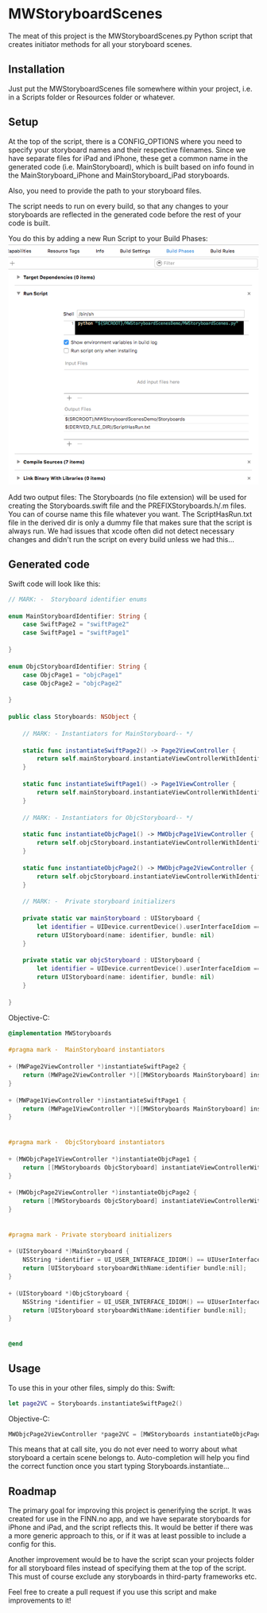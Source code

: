 # MWStoryboardScenes

The meat of this project is the MWStoryboardScenes.py Python script that creates initiator methods for all your storyboard scenes.

## Installation

Just put the MWStoryboardScenes file somewhere within your project, i.e. in a Scripts folder or Resources folder or whatever.

## Setup

At the top of the script, there is a CONFIG_OPTIONS where you need to specify your storyboard names and their respective filenames. 
Since we have separate files for iPad and iPhone, these get a common name in the generated code (i.e. MainStoryboard), which is built based on info found in the MainStoryboard_iPhone and MainStoryboard_iPad storyboards.

Also, you need to provide the path to your storyboard files.

The script needs to run on every build, so that any changes to your storyboards are reflected in the generated code before the rest of your code is built. 

You do this by adding a new Run Script to your Build Phases:
![Build Phases screenshot](docs/run-script.png) 

Add two output files: 
The Storyboards (no file extension) will be used for creating the Storyboards.swift file and the PREFIXStoryboards.h/.m files. You can of course name this file whatever you want.
The ScriptHasRun.txt file in the derived dir is only a dummy file that makes sure that the script is always run. We had issues that xcode often did not detect necessary changes and didn't run the script on every build unless we had this...

## Generated code

Swift code will look like this:
```swift
// MARK: -  Storyboard identifier enums

enum MainStoryboardIdentifier: String {
    case SwiftPage2 = "swiftPage2"
    case SwiftPage1 = "swiftPage1"

}

enum ObjcStoryboardIdentifier: String {
    case ObjcPage1 = "objcPage1"
    case ObjcPage2 = "objcPage2"

}

public class Storyboards: NSObject {

    // MARK: - Instantiators for MainStoryboard-- */

    static func instantiateSwiftPage2() -> Page2ViewController {
        return self.mainStoryboard.instantiateViewControllerWithIdentifier(MainStoryboardIdentifier.SwiftPage2.rawValue) as! Page2ViewController
    }

    static func instantiateSwiftPage1() -> Page1ViewController {
        return self.mainStoryboard.instantiateViewControllerWithIdentifier(MainStoryboardIdentifier.SwiftPage1.rawValue) as! Page1ViewController
    }

    // MARK: - Instantiators for ObjcStoryboard-- */

    static func instantiateObjcPage1() -> MWObjcPage1ViewController {
        return self.objcStoryboard.instantiateViewControllerWithIdentifier(ObjcStoryboardIdentifier.ObjcPage1.rawValue) as! MWObjcPage1ViewController
    }

    static func instantiateObjcPage2() -> MWObjcPage2ViewController {
        return self.objcStoryboard.instantiateViewControllerWithIdentifier(ObjcStoryboardIdentifier.ObjcPage2.rawValue) as! MWObjcPage2ViewController
    }

    // MARK: -  Private storyboard initializers

    private static var mainStoryboard : UIStoryboard {
        let identifier = UIDevice.currentDevice().userInterfaceIdiom == .Pad ? "MainStoryboard_iPad" : "MainStoryboard_iPhone"
        return UIStoryboard(name: identifier, bundle: nil)
    }

    private static var objcStoryboard : UIStoryboard {
        let identifier = UIDevice.currentDevice().userInterfaceIdiom == .Pad ? "ObjcStoryboard_iPad" : "ObjcStoryboard_iPhone"
        return UIStoryboard(name: identifier, bundle: nil)
    }

}
```

Objective-C:
```objective-c
@implementation MWStoryboards

#pragma mark -  MainStoryboard instantiators

+ (MWPage2ViewController *)instantiateSwiftPage2 {
    return (MWPage2ViewController *)[[MWStoryboards MainStoryboard] instantiateViewControllerWithIdentifier:@"swiftPage2"];
}

+ (MWPage1ViewController *)instantiateSwiftPage1 {
    return (MWPage1ViewController *)[[MWStoryboards MainStoryboard] instantiateViewControllerWithIdentifier:@"swiftPage1"];
}


#pragma mark -  ObjcStoryboard instantiators

+ (MWObjcPage1ViewController *)instantiateObjcPage1 {
    return [[MWStoryboards ObjcStoryboard] instantiateViewControllerWithIdentifier:@"objcPage1"];
}

+ (MWObjcPage2ViewController *)instantiateObjcPage2 {
    return [[MWStoryboards ObjcStoryboard] instantiateViewControllerWithIdentifier:@"objcPage2"];
}


#pragma mark - Private storyboard initializers

+ (UIStoryboard *)MainStoryboard {
    NSString *identifier = UI_USER_INTERFACE_IDIOM() == UIUserInterfaceIdiomPad ? @"MainStoryboard_iPad" : @"MainStoryboard_iPhone";
    return [UIStoryboard storyboardWithName:identifier bundle:nil];
}

+ (UIStoryboard *)ObjcStoryboard {
    NSString *identifier = UI_USER_INTERFACE_IDIOM() == UIUserInterfaceIdiomPad ? @"ObjcStoryboard_iPad" : @"ObjcStoryboard_iPhone";
    return [UIStoryboard storyboardWithName:identifier bundle:nil];
}


@end
```

## Usage

To use this in your other files, simply do this:
Swift:
```swift
let page2VC = Storyboards.instantiateSwiftPage2()
```

Objective-C:
```objective-c
MWObjcPage2ViewController *page2VC = [MWStoryboards instantiateObjcPage2];
```

This means that at call site, you do not ever need to worry about what storyboard a certain scene belongs to. Auto-completion will help you find the correct function once you start typing Storyboards.instantiate... 

## Roadmap

The primary goal for improving this project is generifying the script. It was created for use in the FINN.no app, and we have separate storyboards for iPhone and iPad, and the script reflects this. It would be better if there was a more generic approach to this, or if it was at least possible to include a config for this.

Another improvement would be to have the script scan your projects folder for all storyboard files instead of specifying them at the top of the script. This must of course exclude any storyboards in third-party frameworks etc.

Feel free to create a pull request if you use this script and make improvements to it!
